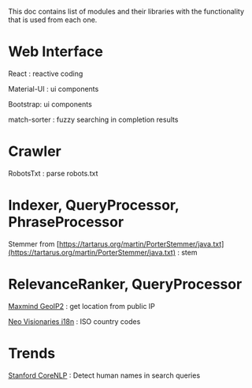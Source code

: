 This doc contains list of modules and their libraries with the functionality that is used from each one.

# Web Interface
React : reactive coding

Material-UI : ui components

Bootstrap: ui components

match-sorter : fuzzy searching in completion results

# Crawler
RobotsTxt : parse robots.txt

# Indexer, QueryProcessor, PhraseProcessor
Stemmer from [https://tartarus.org/martin/PorterStemmer/java.txt](https://tartarus.org/martin/PorterStemmer/java.txt) : stem

# RelevanceRanker, QueryProcessor
[Maxmind GeoIP2](https://dev.maxmind.com/geoip/) : get location from public IP

[Neo Visionaries i18n](https://mvnrepository.com/artifact/com.neovisionaries/nv-i18n/1.4) : ISO country codes

# Trends
[Stanford CoreNLP](https://stanfordnlp.github.io/CoreNLP/) : Detect human names in search queries
